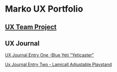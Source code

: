 # Marko UX Portfolio


## [UX Team Project](https://usabilityengineering.github.io/Parkers/)

## UX Journal

[UX Journal Entry One -Blue Yeti "Yeticaster"](https://github.com/mramos42/UXPortfolio/blob/master/Journal%20Entry%201/JournalEntryOne.html)

[Ux Journal Entry Two - Lamicall Adjustable Playstand](https://github.com/mramos42/UXPortfolio/blob/master/Journal%20Entry%202/JournalEntryTwo.md)

